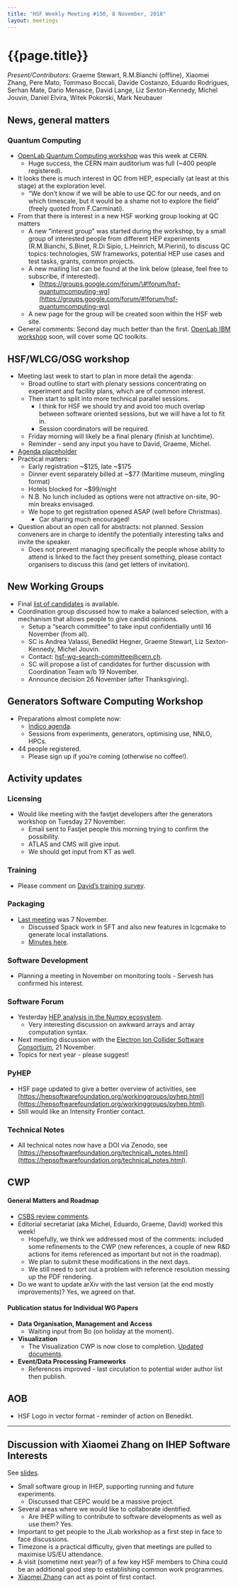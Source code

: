 ```yaml
---
title: "HSF Weekly Meeting #150, 8 November, 2018"
layout: meetings
---
```


# {{page.title}}

*Present/Contributors*: Graeme Stewart, R.M.Bianchi (offline), Xiaomei
Zhang, Pere Mato, Tommaso Boccali, Davide Costanzo, Eduardo Rodrigues,
Serhan Mate, Dario Menasce, David Lange, Liz Sexton-Kennedy, Michel
Jouvin, Daniel Elvira, Witek Pokorski, Mark Neubauer

News, general matters
---------------------
### Quantum Computing
-   [OpenLab Quantum Computing workshop](https://indico.cern.ch/event/719844/)
    was this week at CERN.
    -   Huge success, the CERN main auditorium was full (\~400 people
        registered).
-   It looks there is much interest in QC from HEP, especially (at least
    at this stage) at the exploration level.
    -   “We don’t know if we will be able to use QC for our needs, and on
        which timescale, but it would be a shame not to explore the field”
        (freely quoted from F.Carminati).
-   From that there is interest in a new HSF working group looking at QC
    matters
    -   A new “interest group” was started during the workshop, by a
        small group of interested people from different HEP
        experiments (R.M.Bianchi, S.Binet, R.Di Sipio, L.Heinrich,
        M.Pierini), to discuss QC topics: technologies, SW frameworks,
        potential HEP use cases and test tasks, grants, common
        projects.
    -   A new mailing list can be found at the link below (please, feel
        free to subscribe, if interested).
        -   [https://groups.google.com/forum/\#!forum/hsf-quantumcomputing-wg](https://groups.google.com/forum/#!forum/hsf-quantumcomputing-wg)
    -   A new page for the group will be created soon within the HSF web
        site.
-   General comments: Second day much better than the first.
    [OpenLab IBM workshop](https://indico.cern.ch/event/771457/) soon,
    will cover some QC toolkits.

HSF/WLCG/OSG workshop
---------------------
-   Meeting last week to start to plan in more detail the agenda:
    -   Broad outline to start with plenary sessions concentrating on
        experiment and facility plans, which are of common interest.
    -   Then start to split into more technical parallel sessions.
        -   I think for HSF we should try and avoid too much overlap
            between software oriented sessions, but we will have a lot
            to fit in.
        -   Session coordinators will be required.
    -   Friday morning will likely be a final plenary (finish at
        lunchtime).
    - Reminder - send any input you have to David, Graeme, Michel.
-   [Agenda placeholder](https://indico.cern.ch/event/759388/)
-   Practical matters:
    -   Early registration \~\$125, late \~\$175
    -   Dinner event separately billed at \~\$77 (Maritime museum,
        mingling format)
    -   Hotels blocked for \~\$99/night
    -   N.B. No lunch included as options were not attractive on-site,
        90-min breaks envisaged.
    -   We hope to get registration opened ASAP (well before Christmas).
        - Car sharing much encouraged!
-   Question about an open call for abstracts: not planned. Session
    conveners are in charge to identify the potentially interesting
    talks and invite the speaker.
    -   Does not prevent managing specifically the people whose ability
        to attend is linked to the fact they present something, please
        contact organisers to discuss this (and get letters of invitation).

New Working Groups
------------------
-   Final [list of
    candidates](https://docs.google.com/document/d/1mJ-fQJjXsb1JZgqXcBh6Y_-kUsvtffSX5JujKdgEzls/edit?usp=sharing)
    is available.
-   Coordination group discussed how to make a balanced selection, with
    a mechanism that allows people to give candid opinions.
    -   Setup a “search committee” to take input confidentially until 16
        November (from all).
    -   SC is Andrea Valassi, Benedikt Hegner, Graeme Stewart, Liz
        Sexton-Kennedy, Michel Jouvin.
    -   Contact:
        [hsf-wg-search-committee@cern.ch](mailto:hsf-wg-search-committee@cern.ch).
    -   SC will propose a list of candidates for further discussion with
        Coordination Team w/b 19 November.
    -   Announce decision 26 November (after Thanksgiving).

Generators Software Computing Workshop
--------------------------------------
-   Preparations almost complete now:
    -   [Indico agenda](https://indico.cern.ch/event/751693/).
    -   Sessions from experiments, generators, optimising use, NNLO,
        HPCs.
-   44 people registered.
    -   Please sign up if you’re coming (otherwise no coffee!).

Activity updates
----------------
### Licensing
-   Would like meeting with the fastjet developers after the generators
    workshop on Tuesday 27 November:
    -   Email sent to Fastjet people this morning trying to confirm the
        possibility.
    -   ATLAS and CMS will give input.
    -   We should get input from KT as well.

### Training
-   Please comment on [David’s training
    survey](https://docs.google.com/forms/d/1DEb4h49UiJkUZscIemQaIWub_3jVC5Nn49T1dw6s-ws/edit).

### Packaging
-   [Last meeting](https://indico.cern.ch/event/766022/) was 7
    November.
    -   Discussed Spack work in SFT and also new features in lcgcmake to
        generate local installations.
    -   [Minutes
        here](https://hepsoftwarefoundation.org/organization/2018/11/07/packaging.html).

### Software Development
-   Planning a meeting in November on monitoring tools - Servesh has
    confirmed his interest.

### Software Forum
-   Yesterday [HEP analysis in the Numpy
    ecosystem](https://indico.cern.ch/event/745288/).
    -   Very interesting discussion on awkward arrays and array
        computation syntax.
-   Next meeting discussion with the [Electron Ion Collider Software
    Consortium](https://indico.cern.ch/event/746526/), 21 November.
-   Topics for next year - please suggest!

### PyHEP
-   HSF page updated to give a better overview of activities, see
    [https://hepsoftwarefoundation.org/workinggroups/pyhep.html](https://hepsoftwarefoundation.org/workinggroups/pyhep.html).
-   Still would like an Intensity Frontier contact.

### Technical Notes
-   All technical notes now have a DOI via Zenodo, see
    [https://hepsoftwarefoundation.org/technical\_notes.html](https://hepsoftwarefoundation.org/technical_notes.html).

CWP
---
#### General Matters and Roadmap
-   [CSBS review
    comments](https://docs.google.com/document/d/16T2RRu1LmAyXTgtKjyWgOwZR8zsVOw2Y1SCntot3_NU/edit?usp=sharing).
-   Editorial secretariat (aka Michel, Eduardo, Graeme, David) worked
    this week!
    -   Hopefully, we think we addressed most of the comments: included
        some refinements to the CWP (new references, a couple of new
        R&D actions for items referenced as important but not in the
        roadmap).
    -   We plan to submit these modifications in the next days.
    -   We still need to sort out a problem with reference resolution
        messing up the PDF rendering.
-   Do we want to update arXiv with the last version (at the end mostly
    improvements)? Yes, we agreed on that.
    
#### Publication status for Individual WG Papers
-   **Data Organisation, Management and Access**
    -   Waiting input from Bo (on holiday at the moment).
-   **Visualization**
    -   The Visualization CWP is now close to completion. [Updated
        documents](https://github.com/HSF/Visualization/tree/master/documents/CWP).
-   **Event/Data Processing Frameworks**
    -   References improved - last circulation to potential wider author
        list then publish.

AOB
---
-   HSF Logo in vector format - reminder of action on Benedikt.


----

Discussion with Xiaomei Zhang on IHEP Software Interests
--------------------------------------------------------

See [slides](https://indico.cern.ch/event/771928/contributions/3207408/attachments/1749042/2833170/IHEP_with_HSF_-2018.11.8.pdf).

* Small software group in IHEP, supporting running and future experiments.
  * Discussed that CEPC would be a massive project.
* Several areas where we would like to collaborate identified.
  * Are IHEP willing to contribute to software developments as well as use
    them? Yes.
* Important to get people to the JLab workshop as a first step in face to
  face discussions.
* Timezone is a practical difficulty, given that meetings are pulled to
  maximise US/EU attendance.
* A visit (sometime next year?) of a few key HSF members to China could be
  an additional good step to establishing common work programmes.
* [Xiaomei Zhang](mailto:Xiaomei.Zhang@cern.ch) can act as point of first
  contact.
